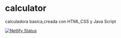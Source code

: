 # calculator
calculadora basica,creada con HTML,CSS y Java Script


[![Netlify Status](https://api.netlify.com/api/v1/badges/f5b81978-8a59-4304-9d4a-95367da596c8/deploy-status)](https://app.netlify.com/sites/objective-borg-039818/deploys)


